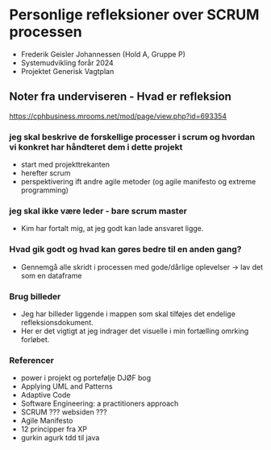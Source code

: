 # Personlige refleksioner over SCRUM processen
- Frederik Geisler Johannessen (Hold A, Gruppe P)
- Systemudvikling forår 2024 
- Projektet Generisk Vagtplan

## Noter fra underviseren - Hvad er refleksion
https://cphbusiness.mrooms.net/mod/page/view.php?id=693354

### jeg skal beskrive de forskellige processer i scrum og hvordan vi konkret har håndteret dem i dette projekt 
- start med projekttrekanten 
- herefter scrum 
- perspektivering ift andre agile metoder (og agile manifesto og extreme programming)

### jeg skal ikke være leder - bare scrum master
- Kim har fortalt mig, at jeg godt kan lade ansvaret ligge. 

### Hvad gik godt og hvad kan gøres bedre til en anden gang? 
- Gennemgå alle skridt i processen med gode/dårlige oplevelser -> lav det som en dataframe

### Brug billeder
- Jeg har billeder liggende i mappen som skal tilføjes det endelige refleksionsdokument. 
- Her er det vigtigt at jeg indrager det visuelle i min fortælling omrking forløbet. 

### Referencer 
- power i projekt og portefølje DJØF bog
- Applying UML and Patterns 
- Adaptive Code
- Software Engineering: a practitioners approach
- SCRUM ??? websiden ???
- Agile Manifesto 
- 12 principper fra XP
- gurkin agurk tdd til java


